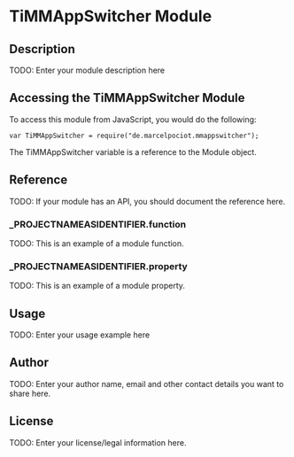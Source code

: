 # TiMMAppSwitcher Module

## Description

TODO: Enter your module description here

## Accessing the TiMMAppSwitcher Module

To access this module from JavaScript, you would do the following:

	var TiMMAppSwitcher = require("de.marcelpociot.mmappswitcher");

The TiMMAppSwitcher variable is a reference to the Module object.	

## Reference

TODO: If your module has an API, you should document
the reference here.

### ___PROJECTNAMEASIDENTIFIER__.function

TODO: This is an example of a module function.

### ___PROJECTNAMEASIDENTIFIER__.property

TODO: This is an example of a module property.

## Usage

TODO: Enter your usage example here

## Author

TODO: Enter your author name, email and other contact
details you want to share here. 

## License

TODO: Enter your license/legal information here.
